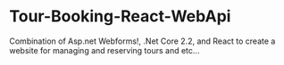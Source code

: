 # Tour-Booking-React-WebApi
Combination of Asp.net Webforms!, .Net Core 2.2, and React to create a website for managing and reserving tours and etc...
